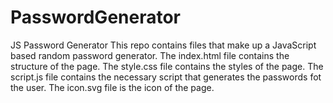 # PasswordGenerator
JS Password Generator
This repo contains files that make up a JavaScript based random password generator.
The index.html file contains the structure of the page.
The style.css file contains the styles of the page.
The script.js file contains the necessary script that generates the passwords fot the user.
The icon.svg file is the icon of the page.
